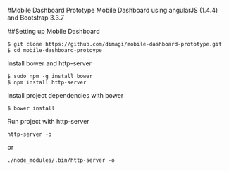 #Mobile Dashboard Prototype
Mobile Dashboard using angularJS (1.4.4) and Bootstrap 3.3.7

##Setting up Mobile Dashboard
```console
$ git clone https://github.com/dimagi/mobile-dashboard-prototype.git
$ cd mobile-dashboard-protoype
```

Install bower and http-server
```console
$ sudo npm -g install bower
$ npm install http-server
```

Install project dependencies with bower
```console
$ bower install
```

Run project with http-server
```console
http-server -o
```

or

```console
./node_modules/.bin/http-server -o
```
